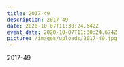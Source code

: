```yaml
---
title: 2017-49
description: 2017-49
date: 2020-10-07T11:30:24.642Z
event_date: 2020-10-07T11:30:24.674Z
picture: /images/uploads/2017-49.jpg
---
```

2017-49